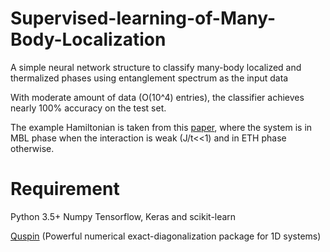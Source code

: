 # Supervised-learning-of-Many-Body-Localization
A simple neural network structure to classify many-body localized and thermalized phases using entanglement spectrum as the input data

With moderate amount of data (O(10^4) entries), the classifier achieves nearly 100% accuracy on the test set.

The example Hamiltonian is taken from this [paper](https://arxiv.org/abs/1802.10029),
where the system is in MBL phase when the interaction is weak (J/t<<1) and in ETH phase otherwise.

# Requirement
Python 3.5+
Numpy
Tensorflow, Keras and scikit-learn

[Quspin](https://github.com/weinbe58/QuSpin) (Powerful numerical exact-diagonalization package for 1D systems)
